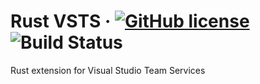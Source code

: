 # Rust VSTS &middot; [![GitHub license](https://img.shields.io/badge/license-MIT-blue.svg)](LICENSE) ![Build Status](https://img.shields.io/vso/build/sypontor/c700f9d0-5f34-42b1-bde0-23e60c5feeb6/9.svg)

Rust extension for Visual Studio Team Services